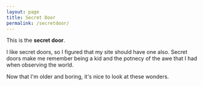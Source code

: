 ```yaml
---
layout: page
title: Secret Door
permalink: /secretdoor/
---
```


This is the **secret door**. 

I like secret doors, so I figured that my site should have one also. 
Secret doors make me remember being a kid and the potnecy of the awe that I 
had when observing the world. 

Now that I'm older and boring, it's nice to look at these wonders. 
